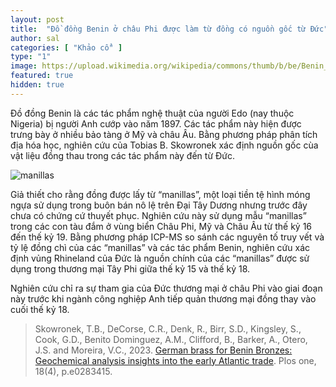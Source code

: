 ```yaml
---
layout: post
title:  "Đồ đồng Benin ở châu Phi được làm từ đồng có nguồn gốc từ Đức"
author: sal
categories: [ "Khảo cổ" ]
type: "1"
image: https://upload.wikimedia.org/wikipedia/commons/thumb/b/be/Benin_Bronzes.jpg/1920px-Benin_Bronzes.jpg
featured: true
hidden: true
---
```


Đồ đồng Benin là các tác phẩm nghệ thuật của người Edo (nay thuộc Nigeria) bị người Anh cướp vào năm 1897. Các tác phẩm này hiện được trưng bày ở nhiều bảo tàng ở Mỹ và châu Âu. Bằng phương pháp phân tích địa hóa học, nghiên cứu của Tobias B. Skowronek xác định nguồn gốc cùa vật liệu đồng thau trong các tác phẩm này đến từ Đức.

![manillas](https://journals.plos.org/plosone/article/figure/image?size=large&id=10.1371/journal.pone.0283415.g001)

Giả thiết cho rằng đồng được lấy từ “manillas”, một loại tiền tệ hình móng ngựa sử dụng trong buôn bán nô lệ trên Đại Tây Dương nhưng trước đây chưa có chứng cứ thuyết phục. Nghiên cứu này sử dụng mẫu “manillas” trong các con tàu đắm ở vùng biển Châu Phi, Mỹ và Châu Âu từ thế kỷ 16 đến thế kỷ 19. Bằng phương pháp ICP-MS so sánh các nguyên tố truy vết và tỷ lệ đồng chì của các “manillas” và các tác phẩm Benin, nghiên cứu xác định vủng Rhineland của Đức là nguồn chính của các “manillas” được sử dụng trong thương mại Tây Phi giữa thế kỷ 15 và thế kỷ 18. 

Nghiên cứu chỉ ra sự tham gia của Đức thương mại ở châu Phi vào giai đoạn này trước khi ngành công nghiệp Anh tiếp quản thương mại đồng thay vào cuối thế kỷ 18.

> Skowronek, T.B., DeCorse, C.R., Denk, R., Birr, S.D., Kingsley, S., Cook, G.D., Benito Dominguez, A.M., Clifford, B., Barker, A., Otero, J.S. and Moreira, V.C., 2023. [German brass for Benin Bronzes: Geochemical analysis insights into the early Atlantic trade](https://doi.org/10.1371/journal.pone.0283415). Plos one, 18(4), p.e0283415.




